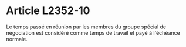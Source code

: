 # Article L2352-10

Le temps passé en réunion par les membres du groupe spécial de négociation est considéré comme temps de travail et payé à l'échéance normale.
